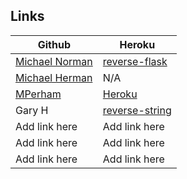 ## Links

| Github                                                       | Heroku                                                |
|--------------------------------------------------------------|-------------------------------------------------------|
| [Michael Norman](https://github.com/mlnorman/python-devtest) | [reverse-flask](http://reverse-flask.herokuapp.com/)  |
| [Michael Herman](https://github.com/mjhea0/python-devtest/tree/master/part2/reverse_flask_herman)     | N/A     |
| [MPerham](https://github.com/mperham2/python-devtest/tree/master/part2/reverse_flask_perham)     | [Heroku](https://shrouded-thicket-5935.herokuapp.com/)   |
| Gary H     | [reverse-string](https://grh-reverse-string.herokuapp.com/)    |
| Add link here     | Add link here     |
| Add link here     | Add link here     |
| Add link here     | Add link here     |
